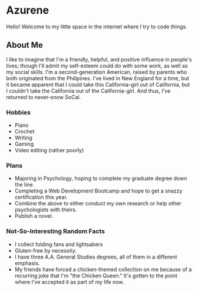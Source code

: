 # Azurene
Hello! Welcome to my little space in the internet where I try to code things.
## About Me
I like to imagine that I'm a friendly, helpful, and positive influence in people's lives; though I'll admit my self-esteem could do with some work, as well as my social skills. I'm a second-generation American, raised by parents who both originated from the Philipines. I've lived in New England for a time, but it became apparent that I could take this California-girl out of California, but I couldn't take the California out of the California-girl. And thus, I've returned to never-snow SoCal.
### Hobbies
* Piano
* Crochet
* Writing
* Gaming
* Video editing (rather poorly)
### Plans
* Majoring in Psychology, hoping to complete my graduate degree down the line.
* Completing a Web Development Bootcamp and hope to get a snazzy certification this year.
* Combine the above to either conduct my own research or help other psychologists with theirs.
* Publish a novel.
### Not-So-Interesting Random Facts
* I collect folding fans and lightsabers
* Gluten-free by necessity.
* I have three A.A. General Studies degrees, all of them in a different emphasis.
* My friends have forced a chicken-themed collection on me because of a recurring joke that I'm "the Chicken Queen." It's gotten to the point where I've accepted it as part of my life now.
